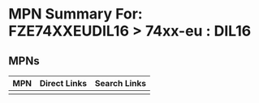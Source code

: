 



# MPN Summary For: FZE74XXEUDIL16 > 74xx-eu : DIL16

## MPNs
  

|MPN|Direct Links|Search Links|
| :--- | :--- | :--- |
||||
